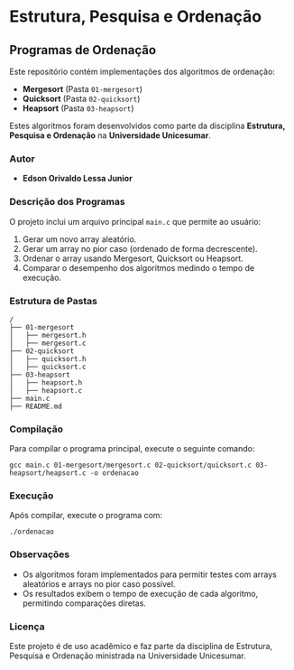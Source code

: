 # Estrutura, Pesquisa e Ordenação

## Programas de Ordenação
Este repositório contém implementações dos algoritmos de ordenação:
- **Mergesort** (Pasta `01-mergesort`)
- **Quicksort** (Pasta `02-quicksort`)
- **Heapsort** (Pasta `03-heapsort`)

Estes algoritmos foram desenvolvidos como parte da disciplina **Estrutura, Pesquisa e Ordenação** na **Universidade Unicesumar**.

### Autor
- **Edson Orivaldo Lessa Junior**

### Descrição dos Programas
O projeto inclui um arquivo principal `main.c` que permite ao usuário:
1. Gerar um novo array aleatório.
2. Gerar um array no pior caso (ordenado de forma decrescente).
3. Ordenar o array usando Mergesort, Quicksort ou Heapsort.
4. Comparar o desempenho dos algoritmos medindo o tempo de execução.

### Estrutura de Pastas
```
/
├── 01-mergesort
│   ├── mergesort.h
│   ├── mergesort.c
├── 02-quicksort
│   ├── quicksort.h
│   ├── quicksort.c
├── 03-heapsort
│   ├── heapsort.h
│   ├── heapsort.c
├── main.c
├── README.md
```

### Compilação
Para compilar o programa principal, execute o seguinte comando:
```
gcc main.c 01-mergesort/mergesort.c 02-quicksort/quicksort.c 03-heapsort/heapsort.c -o ordenacao
```

### Execução
Após compilar, execute o programa com:
```
./ordenacao
```

### Observações
- Os algoritmos foram implementados para permitir testes com arrays aleatórios e arrays no pior caso possível.
- Os resultados exibem o tempo de execução de cada algoritmo, permitindo comparações diretas.

### Licença
Este projeto é de uso acadêmico e faz parte da disciplina de Estrutura, Pesquisa e Ordenação ministrada na Universidade Unicesumar.

